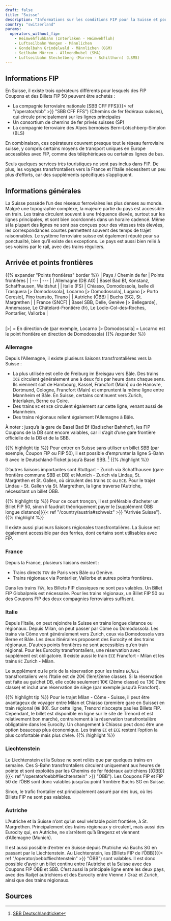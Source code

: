 ```yaml
---
draft: false
title: "Suisse"
description: "Informations sur les conditions FIP pour la Suisse et pour quels opérateurs des réductions peuvent être utilisées."
country: "switzerland"
params:
  operators_without_fip:
    - Heimwehfluhbahn (Interlaken - Heimwehfluh)
    - Luftseilbahn Wengen - Männlichen
    - Gondelbahn Grindelwald - Männlichen (GGM)
    - Seilbahn Mürren - Allmendhubel (SMA)
    - Luftseilbahn Stechelberg (Mürren - Schilthorn) (LSMS)
---
```


## Informations FIP

En Suisse, il existe trois opérateurs différents pour lesquels des FIP Coupons et des Billets FIP 50 peuvent être achetés :

- La compagnie ferroviaire nationale [SBB CFF FFS]({{< ref "/operator/sbb" >}} "SBB CFF FFS") (Chemins de fer fédéraux suisses), qui circule principalement sur les lignes principales
- Un consortium de chemins de fer privés suisses (SP)
- La compagnie ferroviaire des Alpes bernoises Bern–Lötschberg–Simplon (BLS)

En combinaison, ces opérateurs couvrent presque tout le réseau ferroviaire suisse, y compris certains moyens de transport uniques en Europe accessibles avec FIP, comme des téléphériques ou certaines lignes de bus.

Seuls quelques services très touristiques ne sont pas inclus dans FIP. De plus, les voyages transfrontaliers vers la France et l’Italie nécessitent un peu plus d’efforts, car des suppléments spécifiques s’appliquent.

## Informations générales

La Suisse possède l’un des réseaux ferroviaires les plus denses au monde. Malgré une topographie complexe, la majeure partie du pays est accessible en train. Les trains circulent souvent à une fréquence élevée, surtout sur les lignes principales, et sont bien coordonnés dans un horaire cadencé. Même si la plupart des lignes ne sont pas conçues pour des vitesses très élevées, les correspondances courtes permettent souvent des temps de trajet raisonnables. Le système ferroviaire suisse est également réputé pour sa ponctualité, bien qu’il existe des exceptions. Le pays est aussi bien relié à ses voisins par le rail, avec des trains réguliers.

## Arrivée et points frontières

{{% expander "Points frontières" border %}}
| Pays / Chemin de fer | Points frontières |
| --- | --- |
| Allemagne (DB AG) | Basel Bad Bf, Konstanz, Schaffhausen, Waldshut |
| Italie (FS) | Chiasso, Domodossola, Iselle di Trasquera [> Domodossola], Locarno [> Domodossola], Lugano [> Porto Ceresio], Pino transito, Tirano |
| Autriche (ÖBB) | Buchs (SG), St. Margrethen |
| France (SNCF) | Basel SBB, Delle, Genève [> Bellegarde], Annemasse, Le Châtelard-Frontière (fr), Le Locle-Col-des-Roches, Pontarlier, Vallorbe |

\
[>] = En direction de (par exemple, Locarno [> Domodossola] = Locarno est le point frontière en direction de Domodossola)
{{% /expander %}}

### Allemagne

Depuis l’Allemagne, il existe plusieurs liaisons transfrontalières vers la Suisse :

- La plus utilisée est celle de Freiburg im Breisgau vers Bâle. Des trains `ICE` circulent généralement une à deux fois par heure dans chaque sens. Ils viennent soit de Hambourg, Kassel, Francfort (Main) ou de Hanovre, Dortmund, Cologne, Francfort (Main) et empruntent la même ligne entre Mannheim et Bâle. En Suisse, certains continuent vers Zurich, Interlaken, Berne ou Coire.
- Des trains `EC` et `ECE` circulent également sur cette ligne, venant aussi de Mannheim.
- Des trains régionaux relient également l’Allemagne à Bâle.

À noter : jusqu’à la gare de Basel Bad Bf (Badischer Bahnhof), les FIP Coupons de la DB sont encore valables, car il s’agit d’une gare frontière officielle de la DB et de la SBB.

{{% highlight tip %}}
Pour entrer en Suisse sans utiliser un billet SBB (par exemple, Coupon FIP ou FIP 50), il est possible d’emprunter la ligne S-Bahn 6 avec le Deutschland-Ticket jusqu’à Basel SBB. [^1]
{{% /highlight %}}

D’autres liaisons importantes sont Stuttgart - Zurich via Schaffhausen (gare frontière commune SBB et DB) et Munich - Zurich via Lindau, St. Margrethen et St. Gallen, où circulent des trains `IC` ou `ECE`. Pour le trajet Lindau - St. Gallen via St. Margrethen, la ligne traverse l’Autriche, nécessitant un billet ÖBB.

{{% highlight tip %}}
Pour ce court tronçon, il est préférable d’acheter un Billet FIP 50, sinon il faudrait théoriquement payer le [supplément ÖBB longue distance]({{< ref "/country/austria#schweiz" >}} "Arrivée Suisse").
{{% /highlight %}}

Il existe aussi plusieurs liaisons régionales transfrontalières. La Suisse est également accessible par des ferries, dont certains sont utilisables avec FIP.

### France

Depuis la France, plusieurs liaisons existent :

- Trains directs `TGV` de Paris vers Bâle ou Genève.
- Trains régionaux via Pontarlier, Vallorbe et autres points frontières.

Dans les trains `TGV`, les Billets FIP classiques ne sont pas valables. Un Billet FIP Globalpreis est nécessaire. Pour les trains régionaux, un Billet FIP 50 ou des Coupons FIP des deux compagnies ferroviaires suffisent.

### Italie

Depuis l’Italie, on peut rejoindre la Suisse en trains longue distance ou régionaux. Depuis Milan, on peut passer par Côme ou Domodossola. Les trains via Côme vont généralement vers Zurich, ceux via Domodossola vers Berne et Bâle. Les deux itinéraires proposent des Eurocity et des trains régionaux. D’autres points frontières ne sont accessibles qu’en train régional. Pour les Eurocity transfrontaliers, une réservation avec supplément est obligatoire. Il existe aussi le train `ECE` Francfort - Milan et les trains `EC` Zurich - Milan.

Le supplément ou le prix de la réservation pour les trains `EC`/`ECE` transfrontaliers vers l’Italie est de 20€ (1ère/2ème classe). Si la réservation est faite au guichet DB, elle coûte seulement 10€ (2ème classe) ou 13€ (1ère classe) et inclut une réservation de siège (par exemple jusqu’à Francfort).

{{% highlight tip %}}
Pour le trajet Milan - Côme - Suisse, il peut être avantageux de voyager entre Milan et Chiasso (première gare en Suisse) en train régional (`RE` 80). Sur cette ligne, Trenord n’accepte pas les Billets FIP. Cependant, le billet est disponible en ligne sur le site de Trenord et est relativement bon marché, contrairement à la réservation transfrontalière obligatoire dans les Eurocity. Un changement à Chiasso peut donc être une option beaucoup plus économique. Les trains `EC` et `ECE` restent l’option la plus confortable mais plus chère.
{{% /highlight %}}

### Liechtenstein

Le Liechtenstein et la Suisse ne sont reliés que par quelques trains en semaine. Ces S-Bahn transfrontaliers circulent uniquement aux heures de pointe et sont exploités par les Chemins de fer fédéraux autrichiens [(ÖBB)]({{< ref "/operator/oebb#liechtenstein" >}} "ÖBB"). Les Coupons FIP et FIP 50 de l’ÖBB sont donc valables jusqu’au point frontière Buchs SG en Suisse.

Sinon, le trafic frontalier est principalement assuré par des bus, où les Billets FIP ne sont pas valables.

### Autriche

L’Autriche et la Suisse n’ont qu’un seul véritable point frontière, à St. Margrethen. Principalement des trains régionaux y circulent, mais aussi des Eurocity qui, en Autriche, ne s’arrêtent qu’à Bregenz et viennent d’Allemagne (Munich).

Il est aussi possible d’entrer en Suisse depuis l’Autriche via Buchs SG en passant par le Liechtenstein. Au Liechtenstein, les [Billets FIP de l’ÖBB]({{< ref "/operator/oebb#liechtenstein" >}} "ÖBB") sont valables. Il est donc possible d’avoir un billet continu entre l’Autriche et la Suisse avec des Coupons FIP ÖBB et SBB. C’est aussi la principale ligne entre les deux pays, avec des Railjet autrichiens et des Eurocity entre Vienne / Graz et Zurich, ainsi que des trains régionaux.

## Sources

[^1]: [SBB Deutschlandticket](https://www.sbb-deutschland.de/gilt-das-deutschlandticket-auf-unseren-strecken/)
